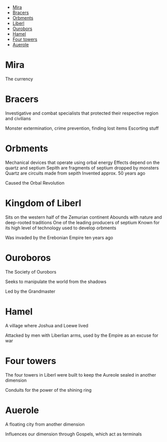 
* [Mira](#mira)
* [Bracers](#bracers)
* [Orbments](#orbments)
* [Liberl](#kingdom-of-liberl)
* [Ourobors](#ouroboros)
* [Hamel](#hamel)
* [Four towers](#four-towers)
* [Auerole](#auerole)

# Mira
The currency

# Bracers
Investigative and combat specialists that protected their respective
region and civilians

Monster extermination, crime prevention, finding lost items
Escorting stuff

# Orbments
Mechanical devices that operate using
orbal energy
Effects depend on the quartz and septium
Sepith are fragments of septium dropped by monsters
Quartz are circuits made from sepith
Invented approx. 50 years ago

Caused the Orbal Revolution


# Kingdom of Liberl
Sits on the western half of the Zemurian continent
Abounds with nature and deep-rooted traditions
One of the leading producers of septium
Known for its high level of technology used to develop orbments

Was invaded by the Erebonian Empire ten years ago

# Ouroboros

The Society of Ourobors

Seeks to manipulate the world from the shadows

Led by the Grandmaster

# Hamel

A village where Joshua and Loewe lived

Attacked by men with Liberlian arms, used by the Empire as an excuse for war

# Four towers

The four towers in Liberl were built to keep the Aureole sealed
in another dimension

Conduits for the power of the shining ring

# Auerole

A floating city from another dimension

Influences our dimension through Gospels, which act as terminals